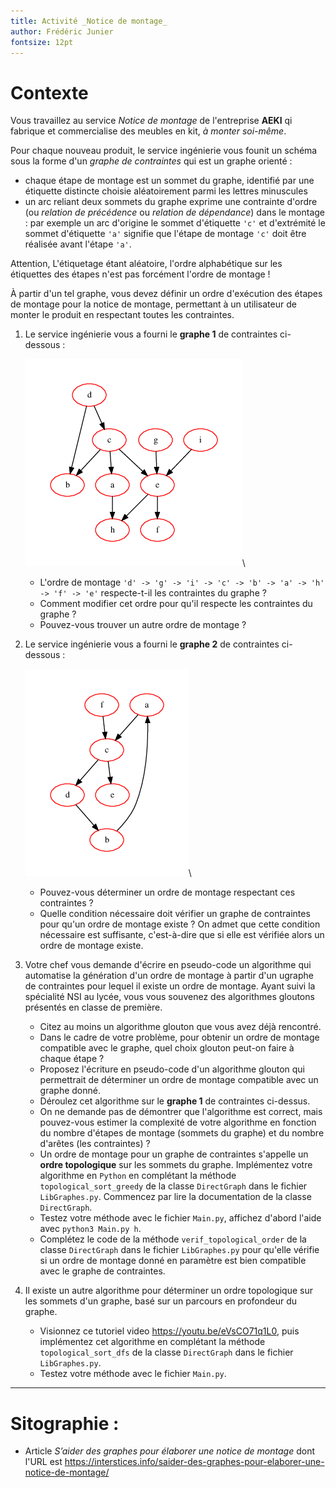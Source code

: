 ```yaml
---
title: Activité _Notice de montage_
author: Frédéric Junier
fontsize: 12pt
---
```



# Contexte


Vous travaillez au service _Notice de montage_ de l'entreprise  __AEKI__ qi fabrique et commercialise des meubles en kit, _à monter soi-même_.

Pour chaque nouveau produit, le service ingénierie vous founit un schéma sous la forme d'un _graphe de contraintes_ qui est un graphe orienté :

*  chaque étape de montage  est un sommet du graphe, identifié par une étiquette distincte choisie aléatoirement  parmi les  lettres minuscules 
*  un arc reliant deux sommets du graphe exprime une contrainte d'ordre (ou _relation de précédence_ ou _relation de dépendance_) dans le montage  : par exemple un arc d'origine  le sommet d'étiquette `'c'` et d'extrémité le sommet d'étiquette  `'a'`  signifie que  l'étape de montage `'c'` doit être réalisée avant l'étape `'a'`.

Attention, L'étiquetage étant aléatoire, l'ordre alphabétique sur les étiquettes des étapes n'est pas forcément l'ordre de montage !

À partir d'un tel graphe, vous devez définir un ordre d'exécution des étapes de montage pour la notice de montage, permettant à un utilisateur de monter le produit en respectant toutes les contraintes.


1. Le service ingénierie vous a fourni le __graphe 1__ de contraintes ci-dessous :

    ![premier graphe](images/directgraph1.png)\

   * L'ordre de montage   `'d' -> 'g' -> 'i' -> 'c' -> 'b' -> 'a' -> 'h' -> 'f' -> 'e'` respecte-t-il les contraintes du graphe ?
   * Comment modifier cet ordre pour qu'il respecte les contraintes du graphe ?
   * Pouvez-vous trouver un autre ordre de montage ?


2. Le service ingénierie vous a fourni le __graphe 2__ de contraintes ci-dessous :

    ![premier graphe](images/directgraph2.png)\


    * Pouvez-vous déterminer un ordre de montage respectant ces contraintes ?
    * Quelle condition nécessaire doit vérifier un graphe de contraintes pour qu'un ordre de montage existe ? On admet que cette condition nécessaire est suffisante, c'est-à-dire que si elle est vérifiée alors un ordre de montage existe.

3. Votre chef vous demande d'écrire en pseudo-code  un algorithme qui automatise la génération d'un ordre de montage à partir d'un ugraphe de contraintes pour lequel il existe un ordre de montage.
Ayant suivi la spécialité NSI au lycée, vous vous souvenez des algorithmes gloutons présentés en classe de première.

   * Citez au moins un algorithme glouton que vous avez déjà rencontré.
   * Dans le cadre de votre problème, pour obtenir un ordre de montage compatible avec le graphe, quel choix  glouton peut-on faire à chaque étape ?
   * Proposez l'écriture en pseudo-code d'un algorithme glouton qui permettrait de déterminer un ordre de montage compatible avec un graphe donné.
   * Déroulez cet algorithme sur le __graphe 1__ de contraintes ci-dessus.
   * On ne demande pas de démontrer que l'algorithme est correct, mais pouvez-vous estimer la complexité de votre algorithme en fonction du nombre d'étapes de montage (sommets du graphe) et du nombre d'arêtes (les contraintes) ?
   * Un ordre de montage pour un graphe de contraintes s'appelle un __ordre topologique__ sur les sommets du graphe. Implémentez votre algorithme en `Python` en complétant la méthode `topological_sort_greedy` de la classe `DirectGraph` dans le  fichier `LibGraphes.py`. Commencez par lire la documentation de la classe `DirectGraph`.
   * Testez votre méthode avec le fichier `Main.py`, affichez d'abord l'aide avec `python3 Main.py h`.
   * Complétez le code de la  méthode `verif_topological_order`  de la classe `DirectGraph` dans le  fichier `LibGraphes.py` pour qu'elle vérifie si un ordre de montage donné en paramètre est bien compatible avec le graphe de contraintes.


4. Il existe un autre algorithme pour déterminer un ordre topologique sur les sommets d'un graphe, basé sur un parcours en profondeur du graphe. 
   
   * Visionnez ce tutoriel video <https://youtu.be/eVsCO71q1L0>, puis implémentez cet algorithme en complétant la méthode `topological_sort_dfs` de la classe `DirectGraph` dans le  fichier `LibGraphes.py`.
   * Testez votre méthode avec le fichier `Main.py`. 



-----------------------------


# Sitographie :

* Article _S’aider des graphes pour élaborer une notice de montage_   dont l'URL est   <https://interstices.info/saider-des-graphes-pour-elaborer-une-notice-de-montage/>
